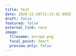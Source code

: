 ```yaml
---
title: Test
date: 2020-12-28T11:23:42.899Z
draft: false
featured: false
external_link: none
image:
  filename: europe.png
  focal_point: Smart
  preview_only: false
---
```

